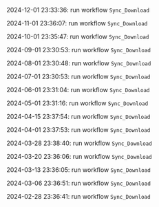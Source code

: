 2024-12-01 23:33:36: run workflow `Sync_Download` 

2024-11-01 23:36:07: run workflow `Sync_Download` 

2024-10-01 23:35:47: run workflow `Sync_Download` 

2024-09-01 23:30:53: run workflow `Sync_Download` 

2024-08-01 23:30:48: run workflow `Sync_Download` 

2024-07-01 23:30:53: run workflow `Sync_Download` 

2024-06-01 23:31:04: run workflow `Sync_Download` 

2024-05-01 23:31:16: run workflow `Sync_Download` 

2024-04-15 23:37:54: run workflow `Sync_Download` 

2024-04-01 23:37:53: run workflow `Sync_Download` 

2024-03-28 23:38:40: run workflow `Sync_Download` 

2024-03-20 23:36:06: run workflow `Sync_Download` 

2024-03-13 23:36:05: run workflow `Sync_Download` 

2024-03-06 23:36:51: run workflow `Sync_Download` 

2024-02-28 23:36:41: run workflow `Sync_Download` 


